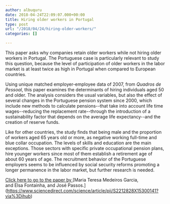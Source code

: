 ```yaml
---
author: albuquru
date: 2018-04-24T22:09:07.000+00:00
title: Hiring older workers in Portugal
type: post
url: "/2018/04/24/hiring-older-workers/"
categories: []

---
```

This paper asks why companies retain older workers while not hiring older workers in Portugal. The Portuguese case is particularly relevant to study this question, because the level of participation of older workers in the labor market is at least twice as high in Portugal when compared to European countries.

Using unique matched employer-employee data of 2007, from _Quadros de Pessoal_, this paper examines the determinants of hiring individuals aged 50 and older. The analysis considers the usual variables, but also the effect of several changes in the Portuguese pension system since 2000, which include new methods to calculate pensions--that take into account life time wages--reducing the replacement rate--through the introduction of a sustainability factor that depends on the average life expectancy--and the creation of reserve funds.

Like for other countries, the study finds that being male and the proportion of workers aged 65 years old or more, as negative working full-time and blue collar occupation. The levels of skills and education are the main exceptions. Those sectors with specific private occupational pension plans, hire younger workers since most of them establish a retirement age of about 60 years of age. The recruitment behavior of the Portuguese employers seems to be influenced by social security reforms promoting a longer permanence in the labor market, but further research is needed.

[Click here to go to the paper by ](https://www.sciencedirect.com/science/article/pii/S2212828X15300141?via%3Dihub#!)[Maria Teresa Medeiros Garcia, and Elsa Fontainha, and José Passos.](https://www.sciencedirect.com/science/article/pii/S2212828X15300141?via%3Dihub)